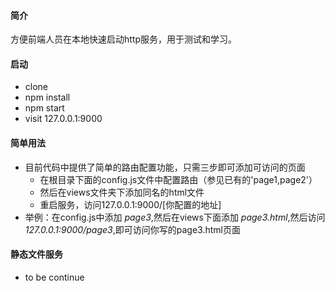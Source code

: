 
#### 简介
方便前端人员在本地快速启动http服务，用于测试和学习。

#### 启动
* clone 
* npm install
* npm start
* visit 127.0.0.1:9000

#### 简单用法
* 目前代码中提供了简单的路由配置功能，只需三步即可添加可访问的页面
    * 在根目录下面的config.js文件中配置路由（参见已有的'page1,page2'）
    * 然后在views文件夹下添加同名的html文件
    * 重启服务，访问127.0.0.1:9000/\[你配置的地址\]
* 举例：在config.js中添加 *page3*,然后在views下面添加 *page3.html*,然后访问 *127.0.0.1:9000/page3*,即可访问你写的page3.html页面

#### 静态文件服务
* to be continue 
